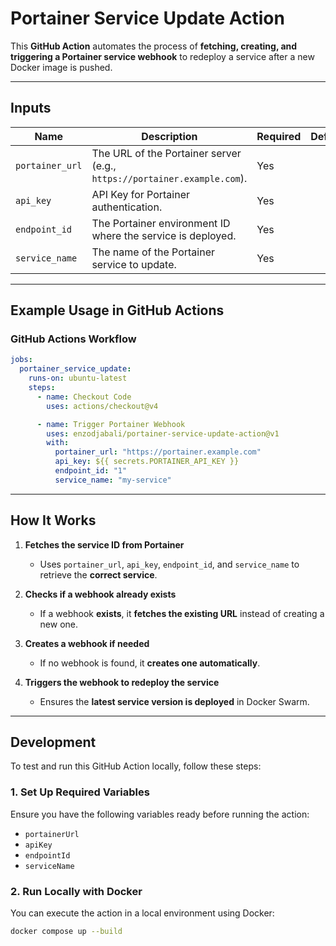 # Portainer Service Update Action

This **GitHub Action** automates the process of **fetching, creating, and triggering a Portainer service webhook** to redeploy a service after a new Docker image is pushed.

---

## **Inputs**

| Name                      | Description                                                       | Required | Default |
|---------------------------|-------------------------------------------------------------------|----------|---------|
| `portainer_url`           | The URL of the Portainer server (e.g., `https://portainer.example.com`). | Yes   |         |
| `api_key`                 | API Key for Portainer authentication.                           | Yes   |         |
| `endpoint_id`             | The Portainer environment ID where the service is deployed. | Yes   |         |
| `service_name`            | The name of the Portainer service to update.                   | Yes   |         |

---

## **Example Usage in GitHub Actions**

### **GitHub Actions Workflow**
```yaml
jobs:
  portainer_service_update:
    runs-on: ubuntu-latest
    steps:
      - name: Checkout Code
        uses: actions/checkout@v4

      - name: Trigger Portainer Webhook
        uses: enzodjabali/portainer-service-update-action@v1
        with:
          portainer_url: "https://portainer.example.com"
          api_key: ${{ secrets.PORTAINER_API_KEY }}
          endpoint_id: "1"
          service_name: "my-service"
```

---

## **How It Works**
1. **Fetches the service ID from Portainer**  
   - Uses `portainer_url`, `api_key`, `endpoint_id`, and `service_name` to retrieve the **correct service**.

2. **Checks if a webhook already exists**  
   - If a webhook **exists**, it **fetches the existing URL** instead of creating a new one.

3. **Creates a webhook if needed**  
   - If no webhook is found, it **creates one automatically**.

4. **Triggers the webhook to redeploy the service**  
   - Ensures the **latest service version is deployed** in Docker Swarm.

---

## **Development**

To test and run this GitHub Action locally, follow these steps:

### **1. Set Up Required Variables**
Ensure you have the following variables ready before running the action:
- `portainerUrl`
- `apiKey`
- `endpointId`
- `serviceName`

### **2. Run Locally with Docker**
You can execute the action in a local environment using Docker:

```sh
docker compose up --build
```
